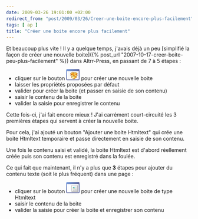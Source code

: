 ```yaml
---
date: 2009-03-26 19:01:00 +02:00
redirect_from: "post/2009/03/26/Creer-une-boite-encore-plus-facilement"
tags: [ ap ]
title: "Créer une boite encore plus facilement"
---
```


Et beaucoup plus vite ! Il y a quelque temps, j'avais déjà un peu
[simplifié la façon de créer une nouvelle boite]({% post_url "2007-10-17-creer-boite-peu-plus-facilement" %}) dans Altrr-Press, en
passant de 7 à 5 étapes :

* cliquer sur le bouton ![Ajouter une boite](/public/2009/addbox.gif) pour créer une nouvelle
boite
* laisser les propriétés proposées par défaut
* valider pour créer la boite (et passer en saisie de son contenu)
* saisir le contenu de la boite
* valider la saisie pour enregistrer le contenu

Cette fois-ci, j'ai fait encore mieux ! J'ai carrément court-circuité
les 3 premières étapes qui servent à créer la nouvelle boite.

Pour cela, j'ai ajouté un bouton "Ajouter une boite Htmltext" qui crée une
boite Htmltext temporaire et passe directement en saisie de son contenu.

Une fois le contenu saisi et validé, la boite Htmltext est d'abord
réellement créée puis son contenu est enregistré dans la foulée.

Ce qui fait que maintenant, il n'y a plus que **3** étapes pour
ajouter du contenu texte (soit le plus fréquent) dans une page :

* cliquer sur le bouton ![Ajouter une boite Htmltext](/public/2009/addtext.gif) pour créer
une nouvelle boite de type Htmltext
* saisir le contenu de la boite
* valider la saisie pour créer la boite et enregistrer son contenu
